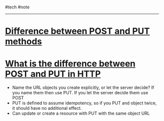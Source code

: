#tech #note 

---

# [Difference between POST and PUT methods](https://www.theserverside.com/blog/Coffee-Talk-Java-News-Stories-and-Opinions/PUT-vs-POST-Whats-the-difference#:~:text=The%20key%20difference%20between%20PUT,identified%20by%20the%20URL%20provided.)
# [What is the difference between POST and PUT in HTTP](https://stackoverflow.com/questions/630453/what-is-the-difference-between-post-and-put-in-http)

- Name the URL objects you create explicitly, or let the server decide? If you name them then use PUT. If you let the server decide them use POST
- PUT is defined to assume idempotency, so if you PUT and object twice, it should have no additional effect.
- Can update or create a resource with PUT with the same object URL
